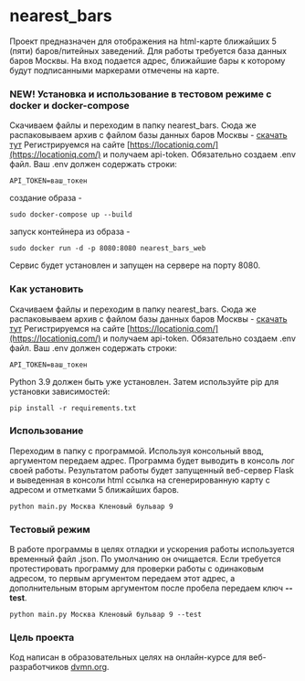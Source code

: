 # nearest_bars

Проект предназначен для отображения на html-карте ближайших 5 (пяти) баров/питейных заведений.
Для работы требуется база данных баров Москвы.
На вход подается адрес, ближайшие бары к которому будут подписанными маркерами отмечены на карте.

### NEW! Установка и использование в тестовом режиме с docker и docker-compose

Скачиваем файлы и переходим в папку nearest_bars. Сюда же распаковываем архив с файлом базы данных баров Москвы - [скачать тут](https://yadi.sk/d/AuhpRpLRgD-avA)
Регистрируемся на сайте [https://locationiq.com/](https://locationiq.com/) и получаем api-token.
Обязательно создаем .env файл. Ваш .env должен содержать строки:

```
API_TOKEN=ваш_токен
```

создание образа -

```
sudo docker-compose up --build
```

запуск контейнера из образа -

```
sudo docker run -d -p 8080:8080 nearest_bars_web
```

Сервис будет установлен и запущен на сервере на порту 8080.

### Как установить

Скачиваем файлы и переходим в папку nearest_bars. Сюда же распаковываем архив с файлом базы данных баров Москвы - [скачать тут](https://yadi.sk/d/AuhpRpLRgD-avA)
Регистрируемся на сайте [https://locationiq.com/](https://locationiq.com/) и получаем api-token.
Обязательно создаем .env файл. Ваш .env должен содержать строки:

```
API_TOKEN=ваш_токен
```

Python 3.9 должен быть уже установлен. Затем используйте pip для установки зависимостей:

```
pip install -r requirements.txt
```

### Использование

Переходим в папку с программой. Используя консольный ввод, аргументом передаем адрес. Программа будет выводить в консоль лог своей работы.
Результатом работы будет запущенный веб-сервер Flask и выведенная в консоли html ссылка на сгенерированную карту с адресом и отметками 5 ближайших баров.

```
python main.py Москва Кленовый бульвар 9
```

### Тестовый режим

В работе программы в целях отладки и ускорения работы используется временный файл .json. По умолчанию он очищается. 
Если требуется протестировать программу для проверки работы с одинаковым адресом, то первым аргументом 
передаем этот адрес, а дополнительным вторым аргументом после пробела передаем ключ **--test**.

```
python main.py Москва Кленовый бульвар 9 --test
```

### Цель проекта

Код написан в образовательных целях на онлайн-курсе для веб-разработчиков [dvmn.org](https://dvmn.org/).
